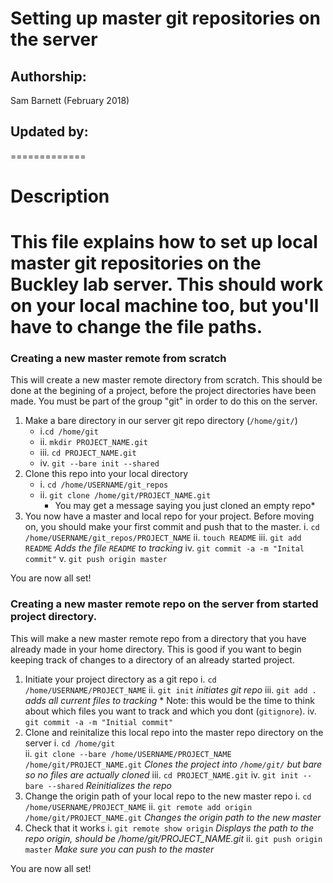 Setting up master git repositories on the server
========================================

## Authorship:
Sam Barnett (February 2018)

## Updated by:

=============
# Description
This file explains how to set up local master git repositories on the
Buckley lab server. This should work on your local machine too, but you'll 
have to change the file paths.
============

### Creating a new master remote from scratch
This will create a new master remote directory from scratch. This should be done
at the begining of a project, before the project directories have been made.
You must be part of the group "git" in order to do this on the server.

1. Make a bare directory in our server git repo directory (`/home/git/`)
   - i.`cd /home/git`
   - ii. `mkdir PROJECT_NAME.git`
   - iii. `cd PROJECT_NAME.git`
   - iv. `git --bare init --shared`
2. Clone this repo into your local directory
   - i. `cd /home/USERNAME/git_repos`
   - ii. `git clone /home/git/PROJECT_NAME.git`
     - You may get a message saying you just cloned an empty repo*
3. You now have a master and local repo for your project. Before moving on, you should make your first commit and push that to the master.
   i. `cd /home/USERNAME/git_repos/PROJECT_NAME`
	ii. `touch README`
	iii. `git add README`	*Adds the file `README` to tracking*
	iv. `git commit -a -m "Inital commit"`
	v. `git push origin master`

You are now all set!

### Creating a new master remote repo on the server from started project directory.
This will make a new master remote repo from a directory that you have 
already made in your home directory. This is good if you want to begin keeping
track of changes to a directory of an already started project.

1. Initiate your project directory as a git repo
	i. `cd /home/USERNAME/PROJECT_NAME`
	ii. `git init`	*initiates git repo*
	iii. `git add .`	*adds all current files to tracking*
		* Note: this would be the time to think about which files you want to track and which you dont (`gitignore`).
	iv. `git commit -a -m "Initial commit"`
2. Clone and reinitalize this local repo into the master repo directory on the server
	i. `cd /home/git`	
	ii. `git clone --bare /home/USERNAME/PROJECT_NAME /home/git/PROJECT_NAME.git`	*Clones the project into `/home/git/` but bare so no files are actually cloned*
	iii. `cd PROJECT_NAME.git`
	iv. `git init --bare --shared`	*Reinitializes the repo*
3. Change the origin path of your local repo to the new master repo
	i. `cd /home/USERNAME/PROJECT_NAME`
	ii. `git remote add origin /home/git/PROJECT_NAME.git` *Changes the origin path to the new master*
4. Check that it works
	i. `git remote show origin`	*Displays the path to the repo origin, should be /home/git/PROJECT_NAME.git*
	ii. `git push origin master`	*Make sure you can push to the master*

You are now all set!
